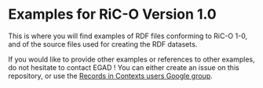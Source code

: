 # Examples for RiC-O Version 1.0

This is where you will find examples of RDF files conforming to RiC-O 1-0, and of the source files used for creating the RDF datasets.

If you would like to provide other examples or references to other examples, do not hesitate to contact EGAD ! You can either create an issue on this repository, or use the [Records in Contexts users Google group](https://groups.google.com/g/Records_in_Contexts_users).
 
